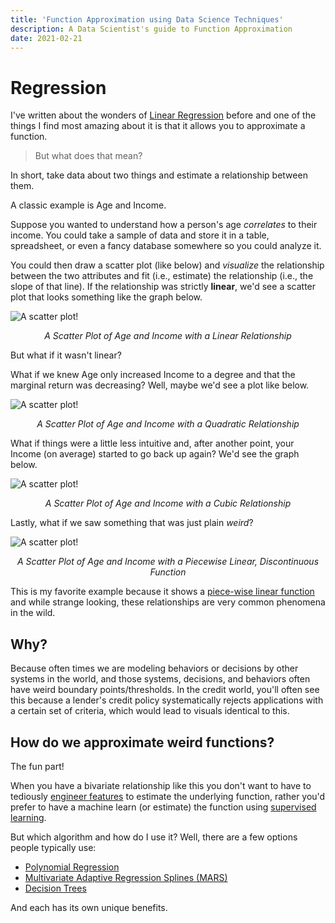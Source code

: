 ```yaml
---
title: 'Function Approximation using Data Science Techniques'
description: A Data Scientist's guide to Function Approximation
date: 2021-02-21
---
```


# Regression

I've written about the wonders of [Linear Regression](https://franciscojavierarceo.github.io/post/ordinary-least-squares) before and one of the things I find most amazing about it is that it allows you to approximate a function.

> But what does that mean?

In short, take data about two things and estimate a relationship between them.

A classic example is Age and Income. 

Suppose you wanted to understand how a person's age *correlates* to their income. You could take a sample of data and store it in a table, spreadsheet, or even a fancy database somewhere so you could analyze it.

You could then draw a scatter plot (like below) and *visualize* the relationship between the two attributes and fit (i.e., estimate) the relationship (i.e., the slope of that line). If the relationship was strictly **linear**, we'd see a scatter plot that looks something like the graph below.

![A scatter plot!](scatterplot.png)
<p align="center" style="padding:0"><i>A Scatter Plot of Age and Income with a Linear Relationship</i></p>

But what if it wasn't linear?

What if we knew Age only increased Income to a degree and that the marginal return was decreasing? Well, maybe we'd see a plot like below.

![A scatter plot!](income_age_squared.jpeg)
<p align="center" style="padding:0"><i>A Scatter Plot of Age and Income with a Quadratic Relationship</i></p>

What if things were a little less intuitive and, after another point, your Income (on average) started to go back up again? We'd see the graph below.

![A scatter plot!](income_age_cubic.jpeg)
<p align="center" style="padding:0"><i>A Scatter Plot of Age and Income with a Cubic Relationship</i></p>

Lastly, what if we saw something that was just plain *weird*?

![A scatter plot!](income_age_weird.jpeg)
<p align="center" style="padding:0"><i>A Scatter Plot of Age and Income with a Piecewise Linear, Discontinuous Function</i></p>

This is my favorite example because it shows a [piece-wise linear function](https://en.wikipedia.org/wiki/Piecewise_linear_function) and while strange looking, these relationships are very common phenomena in the wild.

## Why?

Because often times we are modeling behaviors or decisions by other systems in the world, and those systems, decisions, and behaviors often have weird boundary points/thresholds. In the credit world, you'll often see this because a lender's credit policy systematically rejects applications with a certain set of criteria, which would lead to visuals identical to this.

## How do we approximate weird functions?

The fun part! 

When you have a bivariate relationship like this you don't want to have to tediously [engineer features](https://en.wikipedia.org/wiki/Feature_engineering) to estimate the underlying function, rather you'd prefer to have a machine learn (or estimate) the function using [supervised learning](https://en.wikipedia.org/wiki/Supervised_learning).

But which algorithm and how do I use it? Well, there are a few options people typically use:

- [Polynomial Regression](https://en.wikipedia.org/wiki/Polynomial_regression)
- [Multivariate Adaptive Regression Splines (MARS)](https://en.wikipedia.org/wiki/Multivariate_adaptive_regression_spline)
- [Decision Trees](https://en.wikipedia.org/wiki/Decision_tree_learning)


And each has its own unique benefits.